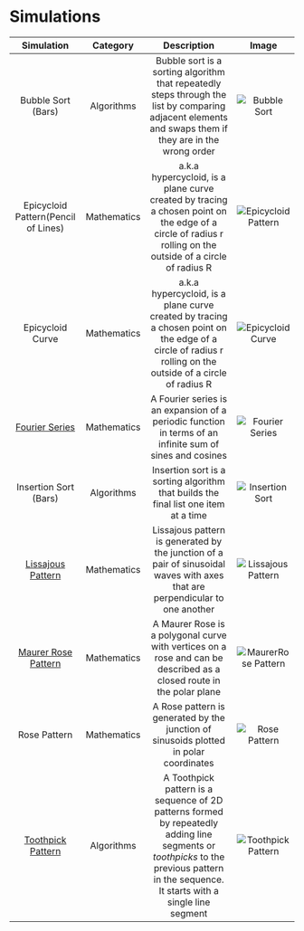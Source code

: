 # Simulations

|  Simulation  | Category | Description | Image |
| :---------------: | :---------------: | :---------------: | :---------------: |
| Bubble Sort (Bars) | Algorithms | Bubble sort is a sorting algorithm that repeatedly steps through the list by comparing adjacent elements and swaps them if they are in the wrong order | ![Bubble Sort](https://raw.githubusercontent.com/cod-ed/simulate/master/assets/simulations/BubbleSortLight.png) |
| Epicycloid Pattern(Pencil of Lines) | Mathematics | a.k.a hypercycloid, is a plane curve created by tracing a chosen point on the edge of a circle of radius r rolling on the outside of a circle of radius R | ![Epicycloid Pattern](https://raw.githubusercontent.com/cod-ed/assets/simulate/icons/Epicycloid1Light.png) |
| Epicycloid Curve | Mathematics | a.k.a hypercycloid, is a plane curve created by tracing a chosen point on the edge of a circle of radius r rolling on the outside of a circle of radius R | ![Epicycloid Curve](https://raw.githubusercontent.com/cod-ed/assets/simulate/icons/EpicycloidLight.png) |
| [Fourier Series](mathematics/FourierSeries.md) | Mathematics | A Fourier series is an expansion of a periodic function in terms of an infinite sum of sines and cosines | ![Fourier Series](https://raw.githubusercontent.com/cod-ed/assets/simulate/icons/FourierSeriesLight.png) |
| Insertion Sort (Bars) | Algorithms | Insertion sort is a sorting algorithm that builds the final list one item at a time | ![Insertion Sort](https://raw.githubusercontent.com/cod-ed/simulate/master/assets/simulations/InsertionSortLight.png) |
| [Lissajous Pattern](mathematics/LissajousPattern.md)| Mathematics | Lissajous pattern is generated by the junction of a pair of sinusoidal waves with axes that are perpendicular to one another |![Lissajous Pattern](https://raw.githubusercontent.com/cod-ed/assets/simulate/icons/LissajousCurveLight.png) |
| [Maurer Rose Pattern](mathematics/MaurerRosePattern.md) | Mathematics | A Maurer Rose is a polygonal curve with vertices on a rose and can be described as a closed route in the polar plane | ![MaurerRose Pattern](https://raw.githubusercontent.com/cod-ed/assets/simulate/icons/MaurerRoseLight.png) |
| Rose Pattern | Mathematics | A Rose pattern is generated by the junction of sinusoids plotted in polar coordinates | ![Rose Pattern](https://raw.githubusercontent.com/cod-ed/assets/simulate/icons/RosePatternLight.png) |
| [Toothpick Pattern](algorithms/ToothpickPattern.md) | Algorithms | A Toothpick pattern is a sequence of 2D patterns formed by repeatedly adding line segments or _toothpicks_ to the previous pattern in the sequence. It starts with a single line segment | ![Toothpick Pattern](https://raw.githubusercontent.com/cod-ed/simulate/master/assets/simulations/ToothpickPatternLight.png) |
